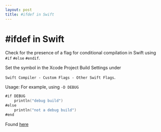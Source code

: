 ```yaml
---
layout: post
title: #ifdef in Swift
---
```


# #ifdef in Swift

Check for the presence of a flag for conditional compilation in Swift using `#if` `#else` `#endif`. 

Set the symbol in the Xcode Project Build Settings under

`Swift Compiler - Custom Flags - Other Swift Flags`. 

Usage:
For example, using `-D DEBUG`

```swift
#if DEBUG
    println("debug build")
#else
    println("not a debug build")
#end
```

Found [here](http://stackoverflow.com/a/24152730/919790) 

